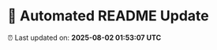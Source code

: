 # 🚀 Automated README Update

⏰ Last updated on: **2025-08-02 01:53:07 UTC**


<!-- noise-1 k -->

<!-- noise-2 W -->

<!-- noise-3 I -->
